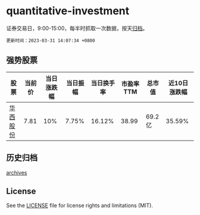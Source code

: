 # quantitative-investment

证券交易日，9:00-15:00，每半时抓取一次数据，按天[归档](archives)。

`更新时间：2023-03-31 14:07:34 +0800`

## 强势股票

|股票|当前价|当日涨跌幅|当日振幅|当日换手率|市盈率TTM|总市值|近10日涨跌幅|
|----|----|----|----|----|----|----|----|
|[华西股份](https://xueqiu.com/S/SZ000936)|7.81|10%|7.75%|16.12%|38.99|69.2亿|35.59%|

## 历史归档

[archives](archives)

## License

See the [LICENSE](LICENSE) file for license rights and limitations (MIT).